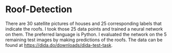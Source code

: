 # Roof-Detection

There are 30 satellite pictures of houses and 25 corresponding labels that indicate the roofs. I took those 25 data points and trained a neural network on them. The preferred language is Python. I evaluated the network on the 5 remaining test images by making predictions of the roofs. The data can be found at https://dida.do/downloads/dida-test-task.
